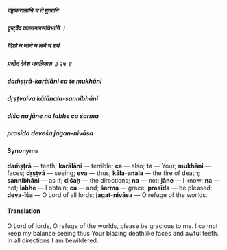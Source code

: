 ##### दंष्ट्राकरालानि च ते मुखानि
##### दृष्ट्वैव कालानलसन्निभानि ।
##### दिशो न जाने न लभे च शर्म
##### प्रसीद देवेश जगन्निवास ॥ २५ ॥

##### daṁṣṭrā-karālāni ca te mukhāni
##### dṛṣṭvaiva kālānala-sannibhāni
##### diśo na jāne na labhe ca śarma
##### prasīda deveśa jagan-nivāsa

#### Synonyms

**daṁṣṭrā** — teeth; **karālāni** — terrible; **ca** — also; **te** — Your; **mukhāni** — faces; **dṛṣṭvā** — seeing; **eva** — thus; **kāla**-**anala** — the fire of death; **sannibhāni** — as if; **diśaḥ** — the directions; **na** — not; **jāne** — I know; **na** — not; **labhe** — I obtain; **ca** — and; **śarma** — grace; **prasīda** — be pleased; **deva**-**īśa** — O Lord of all lords; **jagat**-**nivāsa** — O refuge of the worlds.

#### Translation

O Lord of lords, O refuge of the worlds, please be gracious to me. I cannot keep my balance seeing thus Your blazing deathlike faces and awful teeth. In all directions I am bewildered.